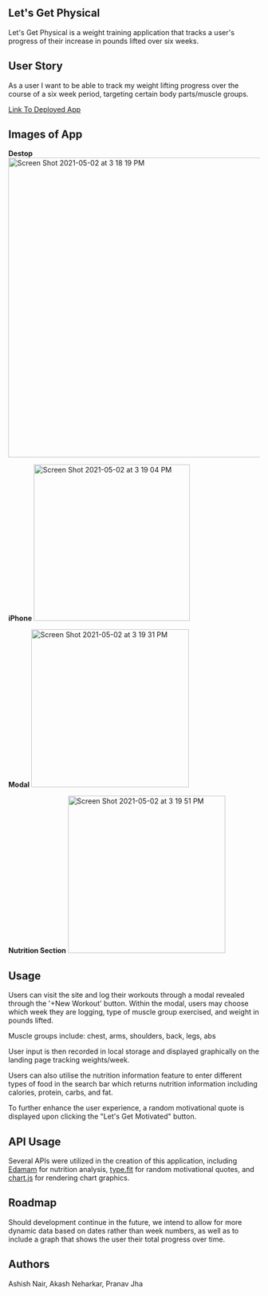 
## Let's Get Physical

Let's Get Physical is a weight training application that tracks a user's progress of their increase in pounds lifted over six weeks. 

## User Story 
As a user I want to be able to track my weight lifting progress over the course of a six week period, targeting certain body parts/muscle groups.


[Link To Deployed App](https://vercel.com/akash-neharkars-projects/be-more-fit)

## Images of App

**Destop**
<img width="600" alt="Screen Shot 2021-05-02 at 3 18 19 PM" src="https://user-images.githubusercontent.com/33267456/116828133-0ab56b00-ab5a-11eb-81e5-9357f457c2ff.png">

**iPhone**
<img width="313" alt="Screen Shot 2021-05-02 at 3 19 04 PM" src="https://user-images.githubusercontent.com/33267456/116828170-3b95a000-ab5a-11eb-9f6b-5d5362551168.png">

**Modal**
<img width="316" alt="Screen Shot 2021-05-02 at 3 19 31 PM" src="https://user-images.githubusercontent.com/33267456/116828178-4a7c5280-ab5a-11eb-8a3e-f707ccd18d64.png">

**Nutrition Section**
<img width="315" alt="Screen Shot 2021-05-02 at 3 19 51 PM" src="https://user-images.githubusercontent.com/33267456/116828188-5a943200-ab5a-11eb-8f7c-055c7dcf25f0.png">


## Usage

Users can visit the site and log their workouts through a modal revealed through the '+New Workout' button. Within the modal, users may choose which week they are logging, type of muscle group exercised, and weight in pounds lifted. 

Muscle groups include: chest, arms, shoulders, back, legs, abs

User input is then recorded in local storage and displayed graphically on the landing page tracking weights/week.

Users can also utilise the nutrition information feature to enter different types of food in the search bar which returns nutrition information including calories, protein, carbs, and fat.

To further enhance the user experience, a random motivational quote is displayed upon clicking the "Let's Get Motivated" button.


## API Usage

Several APIs were utilized in the creation of this application, including [Edamam](https://www.edamam.com/) for nutrition analysis, [type.fit](https://type.fit/api/quotes) for random motivational quotes, and [chart.js](https://www.chartjs.org/) for rendering chart graphics.

## Roadmap

Should development continue in the future, we intend to allow for more dynamic data based on dates rather than week numbers, as well as to include a graph that shows the user their total progress over time.

## Authors

Ashish Nair, Akash Neharkar, Pranav Jha


